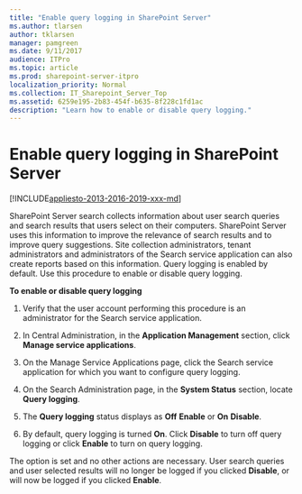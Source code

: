 ```yaml
---
title: "Enable query logging in SharePoint Server"
ms.author: tlarsen
author: tklarsen
manager: pamgreen
ms.date: 9/11/2017
audience: ITPro
ms.topic: article
ms.prod: sharepoint-server-itpro
localization_priority: Normal
ms.collection: IT_Sharepoint_Server_Top
ms.assetid: 6259e195-2b83-454f-b635-8f228c1fd1ac
description: "Learn how to enable or disable query logging."
---
```


# Enable query logging in SharePoint Server

[!INCLUDE[appliesto-2013-2016-2019-xxx-md](../includes/appliesto-2013-2016-2019-xxx-md.md)] 
  
SharePoint Server search collects information about user search queries and search results that users select on their computers. SharePoint Server uses this information to improve the relevance of search results and to improve query suggestions. Site collection administrators, tenant administrators and administrators of the Search service application can also create reports based on this information. Query logging is enabled by default. Use this procedure to enable or disable query logging.
  
 **To enable or disable query logging**
  
1. Verify that the user account performing this procedure is an administrator for the Search service application.
    
2. In Central Administration, in the **Application Management** section, click **Manage service applications**.
    
3. On the Manage Service Applications page, click the Search service application for which you want to configure query logging.
    
4. On the Search Administration page, in the **System Status** section, locate **Query logging**.
    
5. The **Query logging** status displays as **Off** **Enable** or **On** **Disable**. 
    
6. By default, query logging is turned **On**. Click **Disable** to turn off query logging or click **Enable** to turn on query logging. 
    
The option is set and no other actions are necessary. User search queries and user selected results will no longer be logged if you clicked **Disable**, or will now be logged if you clicked **Enable**. 
  

